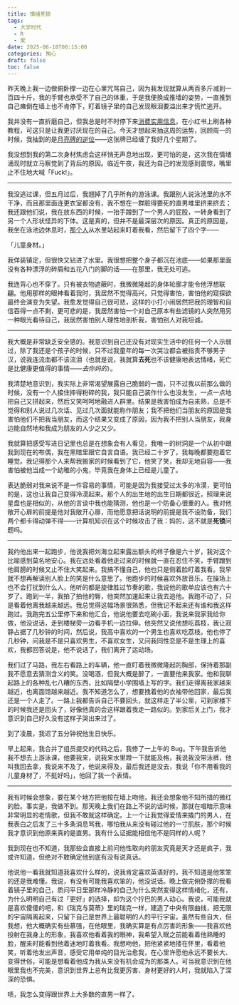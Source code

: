 ```yaml
---
title: 情绪死锁
tags:
  - 大学时代
  - R
  - 爱
date: 2025-06-18T00:15:00
categories: 掏心
draft: false
toc: false
---
```


昨天晚上我一边做俯卧撑一边在心里咒骂自己，因为我发现就算从两百多斤减到一百四十斤，我的手臂也承受不了自己的体重，于是我便换成推墙的姿势，一直推到自己瘫倒在墙上也不肯停下，盯着镜子里的自己发现眼泪要溢出来才慌忙逃开。

我并没有一直折磨自己，但我总是时不时停下来[消费实用信息](/posts/搬家如何帮我理解现代人与消费的关系/)，在小红书上刷各种教程，可这只是让我更讨厌现在的自己。今天才想起来抽这周的运势，回顾周一的时候，我抽到的是[月亮牌的逆位](/posts/当你失去身为人的全部智识/)——这张牌已经缠了我好几个星期了。

我没想到我的第二次身材焦虑会这样悄无声息地出现，更可怕的是，这次我在情绪涌现时就立马察觉到了背后的原因。临近午夜，我还为自己的发现感到震惊，嘴里止不住地大喊「Fuck!」。<!--more-->

---

我没逃过课，但五月过后，我翘掉了几乎所有的游泳课。我跟别人说泳池里的水不干净，而且那里面连更衣室都没有，我不想在一群脏得要死的直男堆里挤来挤去；我还跟他们说，我在放东西的时候，一抬手蹭到了一个男人的屁股，一转身看到了另一个人形状怪异的下体。这是真的，但并不是最深层次的原因。真正的原因是，我坐在泳池边休息时，[那个人](/posts/我不理解你的拧巴/)从水里站起来盯着我看，然后留下了四个字——

「儿童身材。」

我佯装镇定，但很快又钻进了水里。我很想把整个身子都沉在池底——如果那里面没有各种漂浮的碎屑和五花八门的脚的话——在那里，我无处可逃。

我连背心也不穿了。只有被衣物遮蔽时，我微微隆起的身体轮廓才能令他浮想联翩。他用那样的眼神看着我时，我居然不觉得高兴，只觉得害怕，害怕他的窥探欲最终会演变为失望。我愈发觉得自己很可悲，这样的小打小闹居然把我的理智和自信吞得一点不剩，更可悲的是，我居然害怕一个对自己原本有些滤镜的人突然用另一种眼光看待自己，我居然害怕别人理性地剖析我，害怕别人对我坦诚。

---

我大概是非常缺乏安全感的。我意识到自己还没有对现实生活中的任何一个人示弱过，除了我还是个孩子的时候，只不过我童年的每一次哭泣都会被指责不够男子汉，说我连流血都不该流泪（也就是说，我就算**去死**也不该健康地表达情绪，死亡是比健康更值得的事情——*去你妈的*）。

我清楚地意识到，我实际上非常渴望展露自己脆弱的一面，只不过我以前那么做的时候，没有一个人接住摔得粉碎的我，我只能自己装作什么也没发生，一点一点地把自己又拼起来，然后又笑呵呵地融进人群里。结果是我害怕成为自来熟，总是不觉得和别人说过几次话、见过几次面就能称作朋友；我不把他们当朋友的原因是我害怕他们不把我当朋友，而这个结果又变成了原因，因为我不把别人当朋友，我身边能自然地和我成为朋友的人少之又少。

我就算把感受写进日记里也总是在想象会有人看见，我唯一的树洞是一个从初中跟我到现在的布偶，我在黑暗里跟它自言自语。我已经二十岁了，我每晚都要抱着它睡觉。我记得那个人来帮我搬家的时候看到了它，他笑了笑，我却无地自容——我害怕被他当成一个幼稚的小鬼，毕竟我在身体上已经是儿童了。

表达脆弱对我来说不是一件容易的事情，可能是因为我接受过太多的冷漠，更可怕的是，这也让我自己变得冷漠起来。那个人的出生地的出生日期都很近，照理来说星盘也是相似的，从他的言谈中我也能猜测，他也是一个防备心很重的人。我对他敞开心扉的前提是他对我敞开心扉，而他愿意把话说明的前提是我不设防备，我们两个都卡得动弹不得——计算机知识在这个时候攻击了我：妈的，这不就是**死锁**问题吗。

---

我约他出来一起跑步，他说我把刘海立起来露出额头的样子像是六十岁，我对这个比喻感到莫名地安心。我在远处看着他走过来的时候就一直在忍住不笑，手臂蹭到他肩膀的时候又止不住大笑起来。我搞不懂自己，他也只是侧着脸盯着我看。我早就不想再解读别人脸上的笑是什么意思了。他跑步的时候喜欢外放音乐，在操场上也不会打扰到什么人，他听的都是旋律胜过节奏的歌，我说他的歌单应该也有六十岁了。跑到一半，我拍了拍他的臀，他突然加速起来让我去追他。我跑不动了，只是看着他离我越来越远。我总觉得这幅场景很熟悉，但我记不起来还有谁和我这样跑过。我跑完五公里停下来和他汇合，他说他要去吃碗小面，我说来我家我给你做，他没说话，走到楼梯旁一边看手机一边拉伸。他突然又说他想吃荔枝，我让寂静占据了几秒钟的时间，然后说，我高中喜欢的一个男生也喜欢吃荔枝。他也停了几秒钟，问我是不是只喜欢男生，不喜欢女生，又问我同性恋是不是生理上的喜欢，我都回答说是，他不说话了，我们离开了运动场。

我们过了马路，我左右看路上的车辆，他一直盯着我微微隆起的胸部，保持着那副我不愿意去猜测含义的笑。没喝酒，但我大概是醉了，一直要他来我家。他和我聊起路上的各种乱七八糟的东西，比如隔壁小学围墙上写的字。我们走得离我家越来越近，也离面馆越来越近。我不知道怎么了，想要拽着他的衣袖带他回家，最后我还是一个人走了。一路上我都告诉自己不要回头，就这样走了半公里，可到家楼下的时候我还是回头了，好像他真的会这样跟着我走一路似的。到家后关上门，我才意识到自己好久没有这样子哭出来过了。

到了凌晨，我迟了五分钟祝他生日快乐。

早上起来，我合并了组员提交的代码之后，我修了一上午的 Bug。下午我告诉他我不想去上游泳课，他要我来，说我来水里蹬一下就能及格，我说我没带泳裤，他叫我回去拿，我说来不及了，他说来得及，最后我还是没去，我说「你不用看我的儿童身材了，不挺好吗」，他回了我一个表情。

---

我有时候会想象，要在某个地方把他按在墙上吻他，我还会想象他不知所措的微红的脸。事实是，我做不到。那天晚上我们在路上不说的话时候，那就在唱暗示意味非常明显的老情歌，但我不敢就这样确定。上一个让我觉得爱情来撬门的男人，在我表白之后发了三十多条消息骂我，哪怕我从来没有碰过他的一寸肌肤，那个时候我才意识到他原来真的是直男。我有什么证据能相信他不是同样的人呢？

我到现在也不知道，我那些会直接上前问他性取向的朋友究竟是天才还是疯子，我或许知道，但绝对不敢确定他到底有没有说真话。

他说他一看我就知道我喜欢什么样的，说我肯定喜欢英语好的，我不知道是他笨笨的还是我难懂。我说，有没有可能我喜欢笨的，他没说话。晚上做完俯卧撑的我看着镜子里的自己，质问平日里那样冷静的自己为什么突然变得这样情绪化，还有，为什么明明自己有过「更好」的选择，却为这个拧巴的男人动心。我说，可能我就是喜欢傻傻的吧，和《瑞克与莫蒂》里的瑞克一样，建造了中央有限曲线，把无限的宇宙隔离起来，只留下自己是世界上最聪明的人的平行宇宙。虽然有些自大，但我想，他大概确实有些慕强，在他眼里，我确实算是有点厉害的形象——我喜欢他投射在我身上的形象，我喜欢他看着我的眼神，我希望入眠之前能看着他熟睡的脸，醒来时能看到他着迷地盯着我看。我想吻他，把他紧紧地搂在怀里，看着他笑，听着他发出声音，感受它用单纯的目光治愈我，在心里许愿他永远不要长大、变得世俗，可能是想看着他成为我从来没有机会成为的那类人。可当我意识到在他眼里我也不完美，意识到世界上总有比我更厉害、身材更好的人时，我就陷入了深深的恐惧。

啧，我怎么变得跟世界上大多数的直男一样了。
